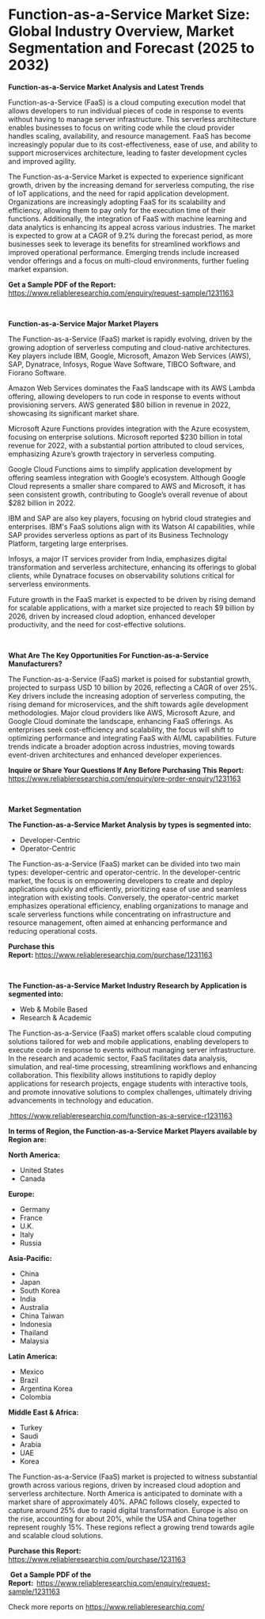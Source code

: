 <p><h1>Function-as-a-Service Market Size: Global Industry Overview, Market Segmentation and Forecast (2025 to 2032)</h1></p><p><strong>Function-as-a-Service Market Analysis and Latest Trends</strong></p>
<p><p>Function-as-a-Service (FaaS) is a cloud computing execution model that allows developers to run individual pieces of code in response to events without having to manage server infrastructure. This serverless architecture enables businesses to focus on writing code while the cloud provider handles scaling, availability, and resource management. FaaS has become increasingly popular due to its cost-effectiveness, ease of use, and ability to support microservices architecture, leading to faster development cycles and improved agility.</p><p>The Function-as-a-Service Market is expected to experience significant growth, driven by the increasing demand for serverless computing, the rise of IoT applications, and the need for rapid application development. Organizations are increasingly adopting FaaS for its scalability and efficiency, allowing them to pay only for the execution time of their functions. Additionally, the integration of FaaS with machine learning and data analytics is enhancing its appeal across various industries. The market is expected to grow at a CAGR of 9.2% during the forecast period, as more businesses seek to leverage its benefits for streamlined workflows and improved operational performance. Emerging trends include increased vendor offerings and a focus on multi-cloud environments, further fueling market expansion.</p></p>
<p><strong>Get a Sample PDF of the Report:&nbsp;</strong> <a href="https://www.reliableresearchiq.com/enquiry/request-sample/1231163?utm_campaign=2455&utm_medium=2&utm_source=Github&utm_content=ia&utm_term=09032025&utm_id=function-as-a-service">https://www.reliableresearchiq.com/enquiry/request-sample/1231163</a></p>
<p>&nbsp;</p>
<p><strong>Function-as-a-Service Major Market Players</strong></p>
<p><p>The Function-as-a-Service (FaaS) market is rapidly evolving, driven by the growing adoption of serverless computing and cloud-native architectures. Key players include IBM, Google, Microsoft, Amazon Web Services (AWS), SAP, Dynatrace, Infosys, Rogue Wave Software, TIBCO Software, and Fiorano Software. </p><p>Amazon Web Services dominates the FaaS landscape with its AWS Lambda offering, allowing developers to run code in response to events without provisioning servers. AWS generated $80 billion in revenue in 2022, showcasing its significant market share.</p><p>Microsoft Azure Functions provides integration with the Azure ecosystem, focusing on enterprise solutions. Microsoft reported $230 billion in total revenue for 2022, with a substantial portion attributed to cloud services, emphasizing Azure’s growth trajectory in serverless computing.</p><p>Google Cloud Functions aims to simplify application development by offering seamless integration with Google’s ecosystem. Although Google Cloud represents a smaller share compared to AWS and Microsoft, it has seen consistent growth, contributing to Google’s overall revenue of about $282 billion in 2022.</p><p>IBM and SAP are also key players, focusing on hybrid cloud strategies and enterprises. IBM's FaaS solutions align with its Watson AI capabilities, while SAP provides serverless options as part of its Business Technology Platform, targeting large enterprises.</p><p>Infosys, a major IT services provider from India, emphasizes digital transformation and serverless architecture, enhancing its offerings to global clients, while Dynatrace focuses on observability solutions critical for serverless environments.</p><p>Future growth in the FaaS market is expected to be driven by rising demand for scalable applications, with a market size projected to reach $9 billion by 2026, driven by increased cloud adoption, enhanced developer productivity, and the need for cost-effective solutions.</p></p>
<p>&nbsp;</p>
<p><strong>What Are The Key Opportunities For Function-as-a-Service Manufacturers?</strong></p>
<p><p>The Function-as-a-Service (FaaS) market is poised for substantial growth, projected to surpass USD 10 billion by 2026, reflecting a CAGR of over 25%. Key drivers include the increasing adoption of serverless computing, the rising demand for microservices, and the shift towards agile development methodologies. Major cloud providers like AWS, Microsoft Azure, and Google Cloud dominate the landscape, enhancing FaaS offerings. As enterprises seek cost-efficiency and scalability, the focus will shift to optimizing performance and integrating FaaS with AI/ML capabilities. Future trends indicate a broader adoption across industries, moving towards event-driven architectures and enhanced developer experiences.</p></p>
<p><strong>Inquire or Share Your Questions If Any Before Purchasing This Report:</strong> <a href="https://www.reliableresearchiq.com/enquiry/pre-order-enquiry/1231163?utm_campaign=2455&utm_medium=2&utm_source=Github&utm_content=ia&utm_term=09032025&utm_id=function-as-a-service">https://www.reliableresearchiq.com/enquiry/pre-order-enquiry/1231163</a></p>
<p>&nbsp;</p>
<p><strong>Market Segmentation</strong></p>
<p><strong>The Function-as-a-Service Market Analysis by types is segmented into:</strong></p>
<p><ul><li>Developer-Centric</li><li>Operator-Centric</li></ul></p>
<p><p>The Function-as-a-Service (FaaS) market can be divided into two main types: developer-centric and operator-centric. In the developer-centric market, the focus is on empowering developers to create and deploy applications quickly and efficiently, prioritizing ease of use and seamless integration with existing tools. Conversely, the operator-centric market emphasizes operational efficiency, enabling organizations to manage and scale serverless functions while concentrating on infrastructure and resource management, often aimed at enhancing performance and reducing operational costs.</p></p>
<p><strong>Purchase this Report:&nbsp;</strong><a href="https://www.reliableresearchiq.com/purchase/1231163?utm_campaign=2455&utm_medium=2&utm_source=Github&utm_content=ia&utm_term=09032025&utm_id=function-as-a-service">https://www.reliableresearchiq.com/purchase/1231163</a></p>
<p>&nbsp;</p>
<p><strong>The Function-as-a-Service Market Industry Research by Application is segmented into:</strong></p>
<p><ul><li>Web & Mobile Based</li><li>Research & Academic</li></ul></p>
<p><p>The Function-as-a-Service (FaaS) market offers scalable cloud computing solutions tailored for web and mobile applications, enabling developers to execute code in response to events without managing server infrastructure. In the research and academic sector, FaaS facilitates data analysis, simulation, and real-time processing, streamlining workflows and enhancing collaboration. This flexibility allows institutions to rapidly deploy applications for research projects, engage students with interactive tools, and promote innovative solutions to complex challenges, ultimately driving advancements in technology and education.</p></p>
<p><a href="https://www.reliableresearchiq.com/function-as-a-service-r1231163?utm_campaign=2455&utm_medium=2&utm_source=Github&utm_content=ia&utm_term=09032025&utm_id=function-as-a-service">&nbsp;https://www.reliableresearchiq.com/function-as-a-service-r1231163</a></p>
<p><strong>In terms of Region, the Function-as-a-Service Market Players available by Region are:</strong></p>
<p>
    <p> <strong> North America: </strong>
        <ul>
            <li>United States</li>
            <li>Canada</li>
        </ul>
        </p> 
    <p> <strong> Europe: </strong>
        <ul>
            <li>Germany</li>
            <li>France</li>
            <li>U.K.</li>
            <li>Italy</li>
            <li>Russia</li>
        </ul>
        </p> 
    <p> <strong> Asia-Pacific: </strong>
        <ul>
            <li>China</li>
            <li>Japan</li>
            <li>South Korea</li>
            <li>India</li>
            <li>Australia</li>
            <li>China Taiwan</li>
            <li>Indonesia</li>
            <li>Thailand</li>
            <li>Malaysia</li>
        </ul>
        </p> 
    <p> <strong> Latin America: </strong>
        <ul>
            <li>Mexico</li>
            <li>Brazil</li>
            <li>Argentina Korea</li>
            <li>Colombia</li>
        </ul>
        </p> 
    <p> <strong> Middle East & Africa: </strong>
        <ul>
            <li>Turkey</li>
            <li>Saudi</li>
            <li>Arabia</li>
            <li>UAE</li>
            <li>Korea</li>
        </ul>
    </p>
    </p>
<p><p>The Function-as-a-Service (FaaS) market is projected to witness substantial growth across various regions, driven by increased cloud adoption and serverless architecture. North America is anticipated to dominate with a market share of approximately 40%. APAC follows closely, expected to capture around 25% due to rapid digital transformation. Europe is also on the rise, accounting for about 20%, while the USA and China together represent roughly 15%. These regions reflect a growing trend towards agile and scalable cloud solutions.</p></p>
<p><strong>Purchase this Report: </strong><a href="https://www.reliableresearchiq.com/purchase/1231163?utm_campaign=2455&utm_medium=2&utm_source=Github&utm_content=ia&utm_term=09032025&utm_id=function-as-a-service">https://www.reliableresearchiq.com/purchase/1231163</a></p>
<p>&nbsp;<strong>Get a Sample PDF of the Report:&nbsp;&nbsp;</strong><a href="https://www.reliableresearchiq.com/enquiry/request-sample/1231163?utm_campaign=2455&utm_medium=2&utm_source=Github&utm_content=ia&utm_term=09032025&utm_id=function-as-a-service">https://www.reliableresearchiq.com/enquiry/request-sample/1231163</a></p>
<p><strong></strong></p>
<p>Check more reports on <a href="https://www.reliableresearchiq.com/?utm_campaign=2455&utm_medium=2&utm_source=Github&utm_content=ia&utm_term=09032025&utm_id=function-as-a-service">https://www.reliableresearchiq.com/</a></p>